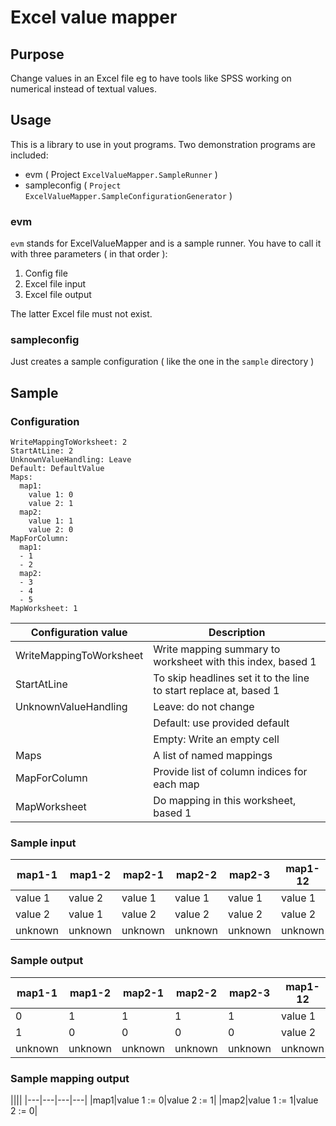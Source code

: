 # Excel value mapper

## Purpose

Change values in an Excel file eg to have tools like SPSS working on numerical instead of textual values.

## Usage

This is a library to use in yout programs. Two demonstration programs are included:

* evm ( Project `ExcelValueMapper.SampleRunner` )
* sampleconfig ( `Project ExcelValueMapper.SampleConfigurationGenerator` )

### evm

`evm` stands for ExcelValueMapper and is a sample runner. You have to call it with three parameters ( in that order ):

1. Config file
2. Excel file input
3. Excel file output

The latter Excel file must not exist.

### sampleconfig

Just creates a sample configuration ( like the one in the `sample` directory )

## Sample

### Configuration

    WriteMappingToWorksheet: 2
    StartAtLine: 2
    UnknownValueHandling: Leave
    Default: DefaultValue
    Maps:
      map1:
        value 1: 0
        value 2: 1
      map2:
        value 1: 1
        value 2: 0
    MapForColumn:
      map1:
      - 1
      - 2
      map2:
      - 3
      - 4
      - 5
    MapWorksheet: 1

|Configuration value|Description|
|---|---|
|WriteMappingToWorksheet|Write mapping summary to worksheet with this index, based 1|
|StartAtLine|To skip headlines set it to the line to start replace at, based 1|
|UnknownValueHandling|Leave: do not change|
||Default: use provided default|
||Empty: Write an empty cell|
|Maps|A list of named mappings|
|MapForColumn|Provide list of column indices for each map|
|MapWorksheet|Do mapping in this worksheet, based 1|

### Sample input

|map1-1|map1-2|map2-1|map2-2|map2-3|map1-12|map1-22|map2-12|map2-22|map2-32|
|---|---|---|---|---|---|---|---|---|---|
|value 1|value 2|value 1|value 1|value 1|value 1|value 2|value 1|value 1|value 1|
|value 2|value 1|value 2|value 2|value 2|value 2|value 1|value 2|value 2|value 2|
|unknown|unknown|unknown|unknown|unknown|unknown|unknown|unknown|unknown|unknown|

### Sample output

|map1-1|map1-2|map2-1|map2-2|map2-3|map1-12|map1-22|map2-12|map2-22|map2-32|
|---|---|---|---|---|---|---|---|---|---|
|0|1|1|1|1|value 1|value 2|value 1|value 1|value 1|
|1|0|0|0|0|value 2|value 1|value 2|value 2|value 2|
|unknown|unknown|unknown|unknown|unknown|unknown|unknown|unknown|unknown|unknown|

### Sample mapping output

||||
|---|---|---|---|
|map1|value 1 := 0|value 2 := 1|
|map2|value 1 := 1|value 2 := 0|